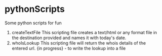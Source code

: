 # pythonScripts
Some python scripts for fun

1) createTextFile
This scripting file creates a text/html or any format file in the destination provided and names it with today's date.
2) whoIsLookup
This scripting file will return the whois details of the entered url. 
{in progress} - to write the lookup into a file

